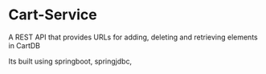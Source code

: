 # Cart-Service
A REST API that provides URLs for adding, deleting and retrieving elements in CartDB

Its built using springboot, springjdbc, 
